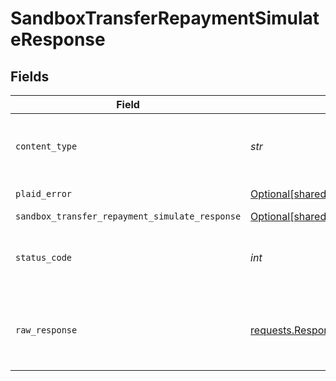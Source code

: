 # SandboxTransferRepaymentSimulateResponse


## Fields

| Field                                                                                                                        | Type                                                                                                                         | Required                                                                                                                     | Description                                                                                                                  |
| ---------------------------------------------------------------------------------------------------------------------------- | ---------------------------------------------------------------------------------------------------------------------------- | ---------------------------------------------------------------------------------------------------------------------------- | ---------------------------------------------------------------------------------------------------------------------------- |
| `content_type`                                                                                                               | *str*                                                                                                                        | :heavy_check_mark:                                                                                                           | HTTP response content type for this operation                                                                                |
| `plaid_error`                                                                                                                | [Optional[shared.PlaidError]](../../models/shared/plaiderror.md)                                                             | :heavy_minus_sign:                                                                                                           | Error response                                                                                                               |
| `sandbox_transfer_repayment_simulate_response`                                                                               | [Optional[shared.SandboxTransferRepaymentSimulateResponse]](../../models/shared/sandboxtransferrepaymentsimulateresponse.md) | :heavy_minus_sign:                                                                                                           | OK                                                                                                                           |
| `status_code`                                                                                                                | *int*                                                                                                                        | :heavy_check_mark:                                                                                                           | HTTP response status code for this operation                                                                                 |
| `raw_response`                                                                                                               | [requests.Response](https://requests.readthedocs.io/en/latest/api/#requests.Response)                                        | :heavy_check_mark:                                                                                                           | Raw HTTP response; suitable for custom response parsing                                                                      |